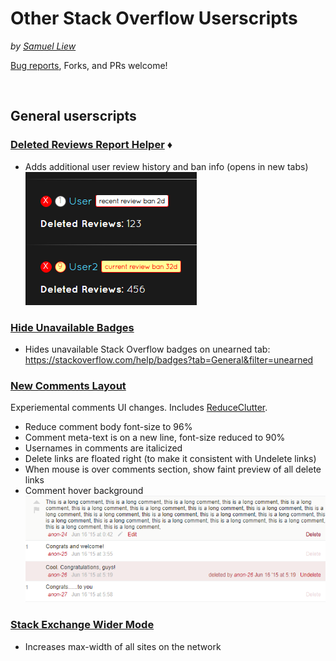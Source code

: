 # Other Stack Overflow Userscripts

_by [Samuel Liew](https://stackoverflow.com/users/584192/samuel-liew)_

[Bug reports](https://github.com/samliew/SO-userscripts/issues), Forks, and PRs welcome!



<br>

## General userscripts


### [Deleted Reviews Report Helper](https://github.com/samliew/SO-userscripts/blob/master/DeletedReviewsReportHelper.user.js) ♦

- Adds additional user review history and ban info (opens in new tabs)
<br>![screenshot](https://raw.githubusercontent.com/samliew/SO-userscripts/master/images/Screenshot_2018-11-05_121104.png)


### [Hide Unavailable Badges](https://github.com/samliew/SO-userscripts/blob/master/HideUnavailableBadges.user.js)

- Hides unavailable Stack Overflow badges on unearned tab: https://stackoverflow.com/help/badges?tab=General&filter=unearned


### [New Comments Layout](https://github.com/samliew/SO-userscripts/blob/master/NewCommentsLayout.user.js)
Experiemental comments UI changes. Includes [ReduceClutter](https://github.com/samliew/SO-mod-userscripts/#reduce-clutter).

- Reduce comment body font-size to 96%
- Comment meta-text is on a new line, font-size reduced to 90%
- Usernames in comments are italicized
- Delete links are floated right (to make it consistent with Undelete links)
- When mouse is over comments section, show faint preview of all delete links
- Comment hover background
<br>![screenshot](https://raw.githubusercontent.com/samliew/SO-userscripts/master/images/Screenshot_2019-03-14_110300.png)


### [Stack Exchange Wider Mode](https://github.com/samliew/SO-userscripts/blob/master/StackExchangeWiderMode.user.js)

- Increases max-width of all sites on the network

